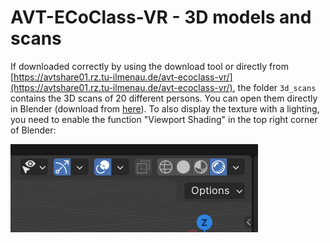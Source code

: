 # AVT-ECoClass-VR - 3D models and scans
If downloaded correctly by using the download tool or directly from [https://avtshare01.rz.tu-ilmenau.de/avt-ecoclass-vr/](https://avtshare01.rz.tu-ilmenau.de/avt-ecoclass-vr/), the folder `3d_scans` contains the 3D scans of 20 different persons.
You can open them directly in Blender (download from [here](https://www.blender.org/download)).
To also display the texture with a lighting, you need to enable the function "Viewport Shading" in the top right corner of Blender:

![Blender viewport shading](blender_viewport_shading.png)